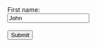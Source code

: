 <html>
  <form>
    <label for="fname">First name:</label><br>
    <input type="text" id="fname" value="John"><br><br>
    <input type="submit" value="Submit">
  </form>
</html>
